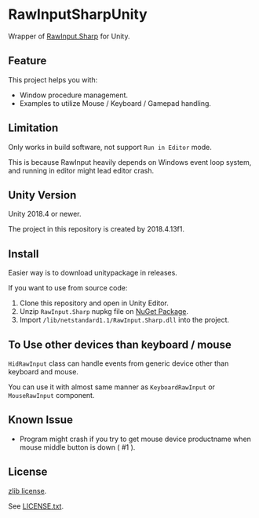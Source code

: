# RawInputSharpUnity

Wrapper of [RawInput.Sharp](https://github.com/mfakane/rawinput-sharp) for Unity.

## Feature

This project helps you with:

- Window procedure management.
- Examples to utilize Mouse / Keyboard / Gamepad handling.

## Limitation

Only works in build software, not support `Run in Editor` mode.

This is because RawInput heavily depends on Windows event loop system, and running in editor might lead editor crash.

## Unity Version

Unity 2018.4 or newer. 

The project in this repository is created by 2018.4.13f1.

## Install

Easier way is to download unitypackage in releases.

If you want to use from source code: 

1. Clone this repository and open in Unity Editor.
2. Unzip `RawInput.Sharp` nupkg file on [NuGet Package](https://www.nuget.org/packages/RawInput.Sharp/).
3. Import `/lib/netstandard1.1/RawInput.Sharp.dll` into the project.

## To Use other devices than keyboard / mouse

`HidRawInput` class can handle events from generic device other than keyboard and mouse.

You can use it with almost same manner as `KeyboardRawInput` or `MouseRawInput` component.

## Known Issue

- Program might crash if you try to get mouse device productname when mouse middle button is down ( #1 ).

## License

[zlib license](https://opensource.org/licenses/Zlib).

See [LICENSE.txt](./LICENSE.txt).
